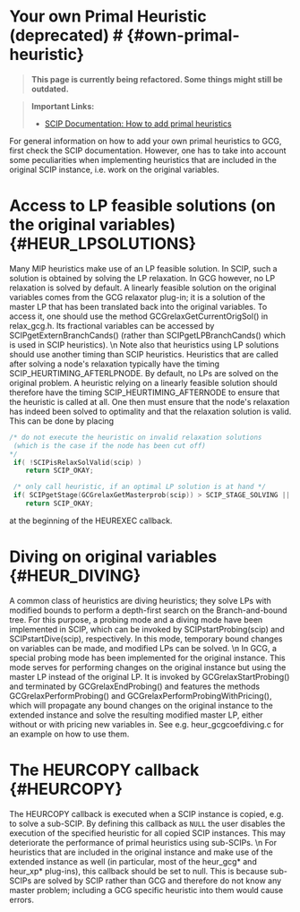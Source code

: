 # Your own Primal Heuristic (deprecated) # {#own-primal-heuristic}
> **This page is currently being refactored. Some things might still be outdated.**

> **Important Links:**
> - [SCIP Documentation: How to add primal heuristics](https://scip.zib.de/doc-6.0.2/html/HEUR.php)

 For general information on how to add your own primal heuristics to GCG, first check the SCIP documentation.
 However, one has to take into account some peculiarities when implementing heuristics that are included
 in the original SCIP instance, i.e. work on the original variables.

 # Access to LP feasible solutions (on the original variables) {#HEUR_LPSOLUTIONS}

 Many MIP heuristics make use of an LP feasible solution. In SCIP, such a solution is obtained by solving the LP relaxation.
 In GCG however, no LP relaxation is solved by default. A linearly feasible solution on the original variables comes from the
 GCG relaxator plug-in; it is a solution of the master LP that has been translated back into the original variables. To access
 it, one should use the method GCGrelaxGetCurrentOrigSol() in relax_gcg.h.
 Its fractional variables can be accessed by SCIPgetExternBranchCands() (rather than SCIPgetLPBranchCands() which is used
 in SCIP heuristics).
 \n
 Note also that heuristics using LP solutions should use another timing than SCIP heuristics. Heuristics that are called after
 solving a node's relaxation typically have the timing SCIP_HEURTIMING_AFTERLPNODE.
 By default, no LPs are solved on the original problem. A heuristic relying on a linearly feasible solution should therefore
 have the timing SCIP_HEURTIMING_AFTERNODE to ensure that the heuristic is called at all. One then must ensure that the node's
 relaxation has indeed been solved to optimality and that the relaxation solution is valid. This can be done by placing
 ```C
 /* do not execute the heuristic on invalid relaxation solutions
  (which is the case if the node has been cut off)
 */
  if( !SCIPisRelaxSolValid(scip) )
     return SCIP_OKAY;

  /* only call heuristic, if an optimal LP solution is at hand */
  if( SCIPgetStage(GCGrelaxGetMasterprob(scip)) > SCIP_STAGE_SOLVING || SCIPgetLPSolstat(GCGrelaxGetMasterprob(scip)) != SCIP_LPSOLSTAT_OPTIMAL )
     return SCIP_OKAY;
 ```
 at the beginning of the HEUREXEC callback.

# Diving on original variables {#HEUR_DIVING}

 A common class of heuristics are diving heuristics; they solve LPs with modified bounds to perform a depth-first
 search on the Branch-and-bound tree. For this purpose, a probing mode and a diving mode have been implemented in SCIP,
 which can be invoked by SCIPstartProbing(scip) and SCIPstartDive(scip), respectively. In this mode, temporary bound changes
 on variables can be made, and modified LPs can be solved.
 \n
 In GCG, a special probing mode has been implemented for the original instance. This mode serves for performing changes on
 the original instance but using the master LP instead of the original LP. It is invoked by GCGrelaxStartProbing() and terminated
 by GCGrelaxEndProbing() and features the methods GCGrelaxPerformProbing() and GCGrelaxPerformProbingWithPricing(), which will
 propagate any bound changes on the original instance to the extended instance and solve the resulting modified master LP, either
 without or with pricing new variables in. See e.g. heur_gcgcoefdiving.c for an example on how to use them.

# The HEURCOPY callback {#HEURCOPY}

 The HEURCOPY callback is executed when a SCIP instance is copied, e.g. to
 solve a sub-SCIP. By
 defining this callback as
 <code>NULL</code> the user disables the execution of the specified
 heuristic for all copied SCIP instances. This may deteriorate the performance
 of primal heuristics using sub-SCIPs.
 \n
 For heuristics that are included in the original instance and make use of the extended instance as well (in
 particular, most of the heur_gcg* and heur_xp* plug-ins), this callback should be set to null. This is because
 sub-SCIPs are solved by SCIP rather than GCG and therefore do not know any master problem; including a GCG
 specific heuristic into them would cause errors.

